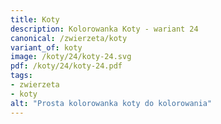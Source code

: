 ```yaml
---
title: Koty
description: Kolorowanka Koty - wariant 24
canonical: /zwierzeta/koty
variant_of: koty
image: /koty/24/koty-24.svg
pdf: /koty/24/koty-24.pdf
tags:
- zwierzeta
- koty
alt: "Prosta kolorowanka koty do kolorowania"
---
```

